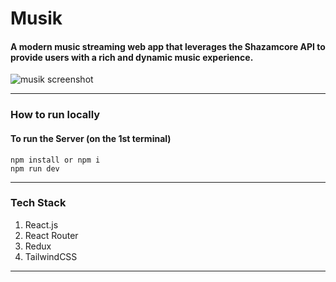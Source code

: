 # Musik

#### A modern music streaming web app that leverages the Shazamcore API to provide users with a rich and dynamic music experience.

![musik screenshot](https://muralikrishnan.vercel.app/assets/my-musik-RCLepN1H.png)

---

### How to run locally

#### To run the Server (on the 1st terminal)

```
npm install or npm i
npm run dev
```

---

### Tech Stack

1. React.js
2. React Router
3. Redux
4. TailwindCSS

---

